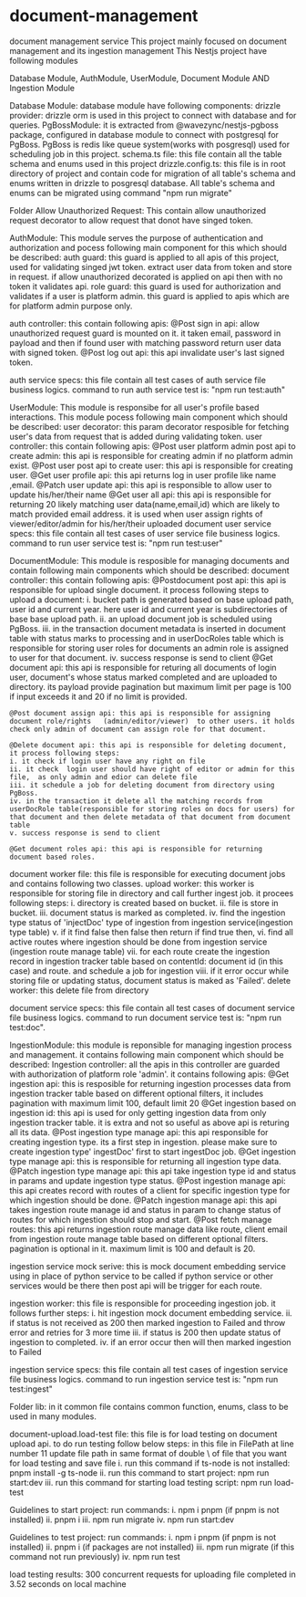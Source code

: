 # document-management

document management service
This project mainly focused on document management and its ingestion management
This Nestjs project have following modules

Database Module,
AuthModule,
UserModule,
Document Module
AND Ingestion Module

Database Module:
database module have following components:
drizzle provider: drizzle orm is used in this project to connect with database and for queries.
PgBossModule: it is extracted from @wavezync/nestjs-pgboss package, configured in database module to connect with postgresql for PgBoss. PgBoss is redis like queue system(works with posgresql) used for scheduling job in this project.
schema.ts file: this file contain all the table schema and enums used in this project
drizzle.config.ts: this file is in root directory of project and contain code for migration of all table's schema and enums written in drizzle to posgresql database.
All table's schema and enums can be migrated using command "npm run migrate"

Folder Allow Unauthorized Request: This contain allow unauthorized request decorator to allow request that donot have singed token.

AuthModule:
This module serves the purpose of authentication and authorization and pocess following main component for this which should be described:
auth guard: this guard is applied to all apis of this project, used for validating singed jwt token. extract user data from token and store in request. if allow unauthorized decorated is applied on api then with no token it validates api.
role guard: this guard is used for authorization and validates if a user is platform admin. this guard is applied to apis which are for platform admin purpose only.

auth controller: this contain following apis:
@Post sign in api: allow unauthorized request guard is mounted on it. it taken email, password in payload and then if found user with matching password return user data with signed token.
@Post log out api: this api invalidate user's last signed token.

auth service specs: this file contain all test cases of auth service file business logics.
command to run auth service test is: "npm run test:auth"

UserModule:
This module is responsibe for all user's profile based interactions. This module pocess following main component which should be described:
user decorator: this param decorator resposible for fetching user's data from request that is added during validating token.
user controller: this contain following apis:
@Post user platform admin post api to create admin: this api is responsible for creating admin if no platform admin exist.
@Post user post api to create user: this api is responsible for creating user.
@Get user profile api: this api returns log in user profile like name ,email.
@Patch user update api: this api is responsible to allow user to update his/her/their name
@Get user all api: this api is responsible for returning 20 likely matching user data(name,email,id) which are likely to match provided email address. it is used when user assign rights of viewer/editor/admin for his/her/their uploaded document
user service specs: this file contain all test cases of user service file business logics.
command to run user service test is: "npm run test:user"

DocumentModule:
This module is resposible for managing documents and contain following main components which should be described:
document controller: this contain following apis:
@Postdocument post api: this api is responsible for upload single document. it process following steps to upload a document:
i. bucket path is generated based on base upload path, user id and current year. here user id and current year is subdirectories of base base upload path.
ii. an upload document job is scheduled using PgBoss.
iii. in the transaction document metadata is inserted in document table with status marks to processing and in userDocRoles table which is responsible for storing user roles for documents an admin role is assigned to user for that document.
iv. success response is send to client
@Get document api: this api is responsible for returing all documents of login user, document's whose status marked completed and are uploaded to directory. its payload provide pagination but maximum limit per page is 100 if input exceeds it and 20 if no limit is provided.

    @Post document assign api: this api is responsible for assigning document role/rights 	(admin/editor/viewer)  to other users. it holds check only admin of document can assign role for that document.

    @Delete document api: this api is responsible for deleting document, it process following steps:
    i. it check if login user have any right on file
    ii. it check  login user should have right of editor or admin for this file,  as only admin and	edior can delete file
    iii. it schedule a job for deleting document from directory using PgBoss.
    iv. in the transaction it delete all the matching records from userDocRole table(responsible for storing roles on docs for users) for that document and then delete metadata of that document from document table
    v. success response is send to client

    @Get document roles api: this api is responsible for returning document based roles.

document worker file: this file is responsible for executing document jobs and contains following two classes.
upload worker: this worker is responsible for storing file in directory and call further ingest job. it procees following steps:
i. directory is created based on bucket.
ii. file is store in bucket.
iii. document status is marked as completed.
iv. find the ingestion type status of 'injectDoc' type of ingestion from ingestion service(ingestion type table)
v. if it find false then false then return if find true then,
vi. find all active routes where ingestion should be done from ingestion service (ingestion route manage table)
vii. for each route create the ingestion record in ingestion tracker table based on contentId: document id (in this case) and route. and schedule a job for ingestion
viii. if it error occur while storing file or updating status, document status is maked as 'Failed'.
delete worker: this delete file from directory

document service specs: this file contain all test cases of document service file business logics.
command to run document service test is: "npm run test:doc".

IngestionModule:
this module is reponsible for managing ingestion process and management. it contains following main component which should be described:
Ingestion controller: all the apis in this controller are guarded with authorization of platform role 'admin'. it contains following apis:
@Get ingestion api: this is resposible for returning ingestion processes data from ingestion tracker table based on different optional filters, it includes pagination with maximum limit 100, default limit 20
@Get ingestion based on ingestion id: this api is used for only getting ingestion data from only ingestion tracker table. it is extra and not so useful as above api is returing all its data.
@Post ingestion type manage api: this api responsible for creating ingestion type. its a first step in ingestion. please make sure to create ingestion type' ingestDoc' first to start ingestDoc job.
@Get ingestion type manage api: this is responsible for returning all ingestion type data.
@Patch ingestion type manage api: this api take ingestion type id and status in params and update ingestion type status.
@Post ingestion manage api: this api creates record with routes of a client for specific ingestion type for which ingestion should be done.
@Patch ingestion manage api: this api takes ingestion route manage id and status in param to change status of routes for which ingestion should stop and start.
@Post fetch manage routes: this api returns ingestion route manage data like route, client email from ingestion route manage table based on different optional filters. pagination is optional in it. maximum limit is 100 and default is 20.

ingestion service mock serive: this is mock document embedding service using in place of python service to be called if python service or other services would be there then post api will be trigger for each route.

ingestion worker: this file is responsible for proceeding ingestion job. it follows further steps:
i. hit ingestion mock document embedding service.
ii. if status is not received as 200 then marked ingestion to Failed and throw error and retries for 3 more time
iii. if status is 200 then update status of ingestion to completed.
iv. if an error occur then will then marked ingestion to Failed

ingestion service specs: this file contain all test cases of ingestion service file business logics.
command to run ingestion service test is: "npm run test:ingest"

Folder lib: in it common file contains common function, enums, class to be used in many modules.

document-upload.load-test file: this file is for load testing on document upload api. to do run testing follow below steps:
in this file in FilePath at line number 11 update file path in same format of double \\ of file that you want for load testing and save file
i. run this command if ts-node is not installed: pnpm install -g ts-node
ii. run this command to start project: npm run start:dev
iii. run this command for starting load testing script: npm run load-test

Guidelines to start project:
run commands:
i. npm i pnpm (if pnpm is not installed)
ii. pnpm i
iii. npm run migrate
iv. npm run start:dev

Guidelines to test project:
run commands:
i. npm i pnpm (if pnpm is not installed)
ii. pnpm i (if packages are not installed)
iii. npm run migrate (if this command not run previously)
iv. npm run test

load testing results:
300 concurrent requests for uploading file completed in 3.52 seconds on local machine
